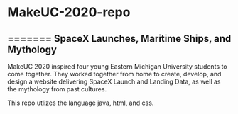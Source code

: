 # MakeUC-2020-repo

=======
SpaceX Launches, Maritime Ships, and Mythology
-----------
MakeUC 2020 inspired four young Eastern Michigan University students to come together. They worked together from home to create, develop, and design a website delivering SpaceX Launch and Landing Data, as well as the mythology from past cultures. 

This repo utlizes the language java, html, and css.
